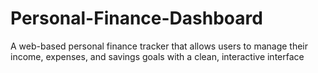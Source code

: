 # Personal-Finance-Dashboard
A web-based personal finance tracker that allows users to manage their income, expenses, and savings goals with a clean, interactive interface
